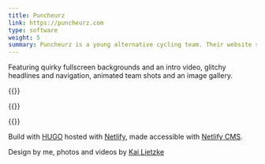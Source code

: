 ```yaml
---
title: Puncheurz
link: https://puncheurz.com
type: software
weight: 5
summary: Puncheurz is a young alternative cycling team. Their website seeks to capture their mischievous spirit.
---
```


Featuring quirky fullscreen backgrounds and an intro video, glitchy headlines and navigation, animated team shots and an image gallery.

{{<img screenshot_2>}}

{{<img screenshot_1>}}

{{<img screenshot_3>}}

Build with [HUGO](https://gohugo.io/) hosted with [Netlify](https://www.netlify.com/), made accessible with [Netlify CMS](https://www.netlifycms.org/).

Design by me, photos and videos by [Kai Lietzke](https://kailietzke.de)